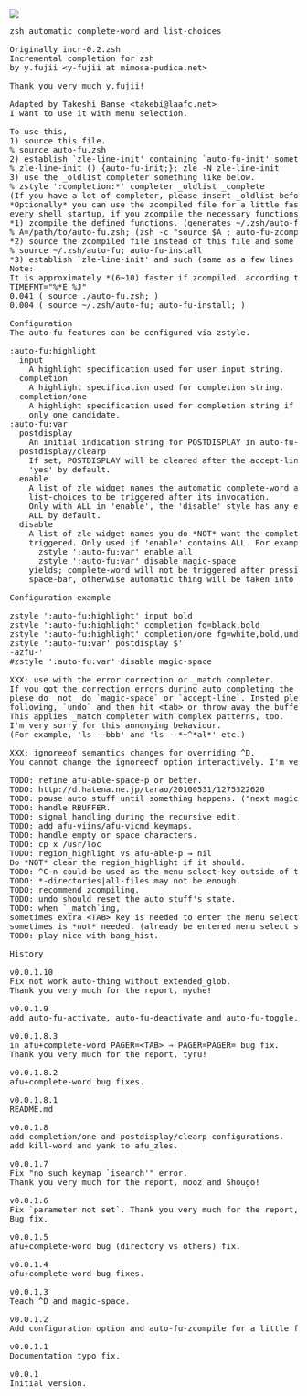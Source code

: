 <img src="https://github.com/hchbaw/auto-fu.zsh/raw/readme/auto-fu.gif" />

<pre>
zsh automatic complete-word and list-choices

Originally incr-0.2.zsh
Incremental completion for zsh
by y.fujii &lt;y-fujii at mimosa-pudica.net&gt;

Thank you very much y.fujii!

Adapted by Takeshi Banse &lt;takebi@laafc.net&gt;
I want to use it with menu selection.

To use this,
1) source this file.
% source auto-fu.zsh
2) establish `zle-line-init' containing `auto-fu-init' something like below.
% zle-line-init () {auto-fu-init;}; zle -N zle-line-init
3) use the _oldlist completer something like below.
% zstyle ':completion:*' completer _oldlist _complete
(If you have a lot of completer, please insert _oldlist before _complete.)
*Optionally* you can use the zcompiled file for a little faster loading on
every shell startup, if you zcompile the necessary functions.
*1) zcompile the defined functions. (generates ~/.zsh/auto-fu.zwc)
% A=/path/to/auto-fu.zsh; (zsh -c "source $A ; auto-fu-zcompile $A ~/.zsh")
*2) source the zcompiled file instead of this file and some tweaks.
% source ~/.zsh/auto-fu; auto-fu-install
*3) establish `zle-line-init' and such (same as a few lines above).
Note:
It is approximately *(6~10) faster if zcompiled, according to this result :)
TIMEFMT="%*E %J"
0.041 ( source ./auto-fu.zsh; )
0.004 ( source ~/.zsh/auto-fu; auto-fu-install; )

Configuration
The auto-fu features can be configured via zstyle.

:auto-fu:highlight
  input
    A highlight specification used for user input string.
  completion
    A highlight specification used for completion string.
  completion/one
    A highlight specification used for completion string if it is the
    only one candidate.
:auto-fu:var
  postdisplay
    An initial indication string for POSTDISPLAY in auto-fu-init.
  postdisplay/clearp
    If set, POSTDISPLAY will be cleared after the accept-lines.
    'yes' by default.
  enable
    A list of zle widget names the automatic complete-word and
    list-choices to be triggered after its invocation.
    Only with ALL in 'enable', the 'disable' style has any effect.
    ALL by default.
  disable
    A list of zle widget names you do *NOT* want the complete-word to be
    triggered. Only used if 'enable' contains ALL. For example,
      zstyle ':auto-fu:var' enable all
      zstyle ':auto-fu:var' disable magic-space
    yields; complete-word will not be triggered after pressing the
    space-bar, otherwise automatic thing will be taken into account.

Configuration example

zstyle ':auto-fu:highlight' input bold
zstyle ':auto-fu:highlight' completion fg=black,bold
zstyle ':auto-fu:highlight' completion/one fg=white,bold,underline
zstyle ':auto-fu:var' postdisplay $'
-azfu-'
#zstyle ':auto-fu:var' disable magic-space

XXX: use with the error correction or _match completer.
If you got the correction errors during auto completing the word, then
plese do _not_ do `magic-space` or `accept-line`. Insted please do the
following, `undo` and then hit &lt;tab&gt; or throw away the buffer altogether.
This applies _match completer with complex patterns, too.
I'm very sorry for this annonying behaviour.
(For example, 'ls --bbb' and 'ls --*~^*al*' etc.)

XXX: ignoreeof semantics changes for overriding ^D.
You cannot change the ignoreeof option interactively. I'm verry sorry.

TODO: refine afu-able-space-p or better.
TODO: http://d.hatena.ne.jp/tarao/20100531/1275322620
TODO: pause auto stuff until something happens. ("next magic-space" etc)
TODO: handle RBUFFER.
TODO: signal handling during the recursive edit.
TODO: add afu-viins/afu-vicmd keymaps.
TODO: handle empty or space characters.
TODO: cp x /usr/loc
TODO: region_highlight vs afu-able-p → nil
Do *NOT* clear the region_highlight if it should.
TODO: ^C-n could be used as the menu-select-key outside of the menuselect.
TODO: *-directories|all-files may not be enough.
TODO: recommend zcompiling.
TODO: undo should reset the auto stuff's state.
TODO: when `_match`ing,
sometimes extra &lt;TAB&gt; key is needed to enter the menu select,
sometimes is *not* needed. (already be entered menu select state.)
TODO: play nice with bang_hist.

History

v0.0.1.10
Fix not work auto-thing without extended_glob.
Thank you very much for the report, myuhe!

v0.0.1.9
add auto-fu-activate, auto-fu-deactivate and auto-fu-toggle.

v0.0.1.8.3
in afu+complete-word PAGER=&lt;TAB&gt; ⇒ PAGER=PAGER= bug fix.
Thank you very much for the report, tyru!

v0.0.1.8.2
afu+complete-word bug fixes.

v0.0.1.8.1
README.md

v0.0.1.8
add completion/one and postdisplay/clearp configurations.
add kill-word and yank to afu_zles.

v0.0.1.7
Fix "no such keymap `isearch'" error.
Thank you very much for the report, mooz and Shougo!

v0.0.1.6
Fix `parameter not set`. Thank you very much for the report, Shougo!
Bug fix.

v0.0.1.5
afu+complete-word bug (directory vs others) fix.

v0.0.1.4
afu+complete-word bug fixes.

v0.0.1.3
Teach ^D and magic-space.

v0.0.1.2
Add configuration option and auto-fu-zcompile for a little faster loading.

v0.0.1.1
Documentation typo fix.

v0.0.1
Initial version.
</pre>
